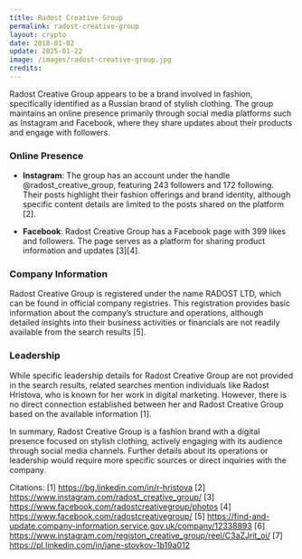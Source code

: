 ```yaml
---
title: Radost Creative Group
permalink: radost-creative-group
layout: crypto
date: 2018-01-02
update: 2025-01-22
image: /images/radost-creative-group.jpg
credits:
---
```


Radost Creative Group appears to be a brand involved in fashion, specifically identified as a Russian brand of stylish clothing. The group maintains an online presence primarily through social media platforms such as Instagram and Facebook, where they share updates about their products and engage with followers.

### Online Presence
- **Instagram**: The group has an account under the handle @radost_creative_group, featuring 243 followers and 172 following. Their posts highlight their fashion offerings and brand identity, although specific content details are limited to the posts shared on the platform [2].

- **Facebook**: Radost Creative Group has a Facebook page with 399 likes and followers. The page serves as a platform for sharing product information and updates [3][4].

### Company Information
Radost Creative Group is registered under the name RADOST LTD, which can be found in official company registries. This registration provides basic information about the company’s structure and operations, although detailed insights into their business activities or financials are not readily available from the search results [5].

### Leadership
While specific leadership details for Radost Creative Group are not provided in the search results, related searches mention individuals like Radost Hristova, who is known for her work in digital marketing. However, there is no direct connection established between her and Radost Creative Group based on the available information [1].

In summary, Radost Creative Group is a fashion brand with a digital presence focused on stylish clothing, actively engaging with its audience through social media channels. Further details about its operations or leadership would require more specific sources or direct inquiries with the company.

Citations:
[1] https://bg.linkedin.com/in/r-hristova
[2] https://www.instagram.com/radost_creative_group/
[3] https://www.facebook.com/radostcreativegroup/photos
[4] https://www.facebook.com/radostcreativegroup/
[5] https://find-and-update.company-information.service.gov.uk/company/12338893
[6] https://www.instagram.com/registon_creative_group/reel/C3aZJrit_oi/
[7] https://pl.linkedin.com/in/jane-stoykov-1b19a012
